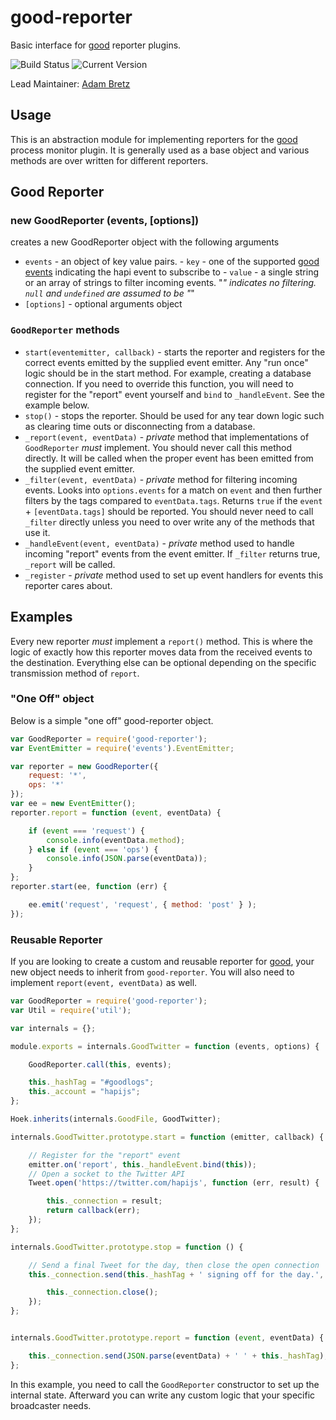 # good-reporter

Basic interface for [good](https://github.com/hapijs/good) reporter plugins.

![Build Status](https://travis-ci.org/hapijs/good-reporter.svg?branch=master) ![Current Version](https://img.shields.io/npm/v/good-reporter.svg)

Lead Maintainer: [Adam Bretz](https://github.com/arb)

## Usage

This is an abstraction module for implementing reporters for the [good](https://github.com/hapijs/good) process monitor plugin. It is generally used as a base object and various methods are over written for different reporters.

## Good Reporter
### new GoodReporter (events, [options])

creates a new GoodReporter object with the following arguments
- `events` - an object of key value pairs.
  		- `key` - one of the supported [good events](https://github.com/hapijs/good) indicating the hapi event to subscribe to
  		- `value` - a single string or an array of strings to filter incoming events. "*" indicates no filtering. `null` and `undefined` are assumed to be "*"
- `[options]` - optional arguments object

### `GoodReporter` methods
- `start(eventemitter, callback)` - starts the reporter and registers for the correct events emitted by the supplied event emitter. Any "run once" logic should be in the start method. For example, creating a database connection. If you need to override this function, you will need to register for the "report" event yourself and `bind` to `_handleEvent`. See the example below.
- `stop()` - stops the reporter. Should be used for any tear down logic such as clearing time outs or disconnecting from a database.
- `_report(event, eventData)` - _private_ method that implementations of `GoodReporter` *must* implement. You should never call this method directly. It will be called when the proper event has been emitted from the supplied event emitter.
- `_filter(event, eventData)` - _private_ method for filtering incoming events. Looks into `options.events` for a match on `event` and then further filters by the tags compared to `eventData.tags`. Returns `true` if the `event` + `[eventData.tags]` should be reported. You should never need to call `_filter` directly unless you need to over write any of the methods that use it.
- `_handleEvent(event, eventData)` - _private_ method used to handle incoming "report" events from the event emitter. If `_filter` returns true, `_report` will be called.
- `_register` - _private_ method used to set up event handlers for events this reporter cares about.

## Examples

Every new reporter *must* implement a `report()` method. This is where the logic of exactly how this reporter moves data from the received events to the destination. Everything else can be optional depending on the specific transmission method of `report`.

### "One Off" object

Below is a simple "one off" good-reporter object.

```javascript
var GoodReporter = require('good-reporter');
var EventEmitter = require('events').EventEmitter;

var reporter = new GoodReporter({
    request: '*',
    ops: '*'
});
var ee = new EventEmitter();
reporter.report = function (event, eventData) {

    if (event === 'request') {
        console.info(eventData.method);
    } else if (event === 'ops') {
        console.info(JSON.parse(eventData));
    }
};
reporter.start(ee, function (err) {

    ee.emit('request', 'request', { method: 'post' } );
});
```

### Reusable Reporter

If you are looking to create a custom and reusable reporter for [good](https://github.com/hapijs/good), your new object needs to inherit from `good-reporter`. You will also need to implement `report(event, eventData)` as well.

```javascript
var GoodReporter = require('good-reporter');
var Util = require('util');

var internals = {};

module.exports = internals.GoodTwitter = function (events, options) {

	GoodReporter.call(this, events);

	this._hashTag = "#goodlogs";
	this._account = "hapijs";
};

Hoek.inherits(internals.GoodFile, GoodTwitter);

internals.GoodTwitter.prototype.start = function (emitter, callback) {

    // Register for the "report" event
    emitter.on('report', this._handleEvent.bind(this));
    // Open a socket to the Twitter API
    Tweet.open('https://twitter.com/hapijs', function (err, result) {

        this._connection = result;
        return callback(err);
    });
};

internals.GoodTwitter.prototype.stop = function () {

	// Send a final Tweet for the day, then close the open connection
	this._connection.send(this._hashTag + ' signing off for the day.', function (err) {

	    this._connection.close();
	});
};


internals.GoodTwitter.prototype.report = function (event, eventData) {

	this._connection.send(JSON.parse(eventData) + ' ' + this._hashTag);
};
```

In this example, you need to call the `GoodReporter` constructor to set up the internal state. Afterward you can write any custom logic that your specific broadcaster needs.
